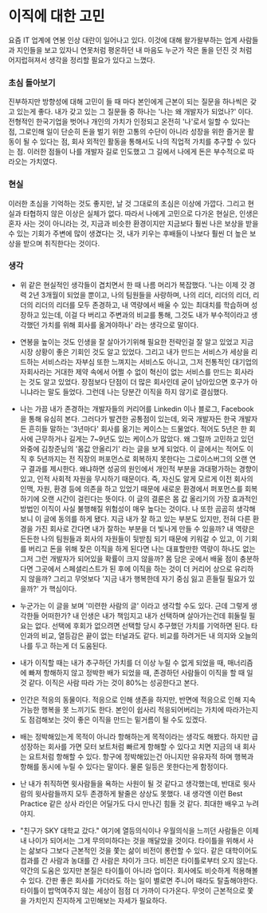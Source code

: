 # 이직에 대한 고민
요즘 IT 업계에 연봉 인상 대란이 일어나고 있다. 이것에 대해 왈가왈부하는 업계 사람들과 지인들을 보고 있자니 연못처럼 평온하던 내 마음도 누군가 작은 돌을 던진 것 처럼 어지럽혀져서 생각을 정리할 필요가 있다고 느꼈다.
### 초심 돌아보기
진부하지만 방향성에 대해 고민이 들 때 마다 본인에게 근본이 되는 질문을 하나씩은 갖고 있는게 좋다. 내가 갖고 있는 그 질문들 중 하나는 '나는 왜 개발자가 되었나?' 이다. 전형적인 한국기업을 벗어나 개인의 가치가 인정되고 온전히 '나'로서 일할 수 있다는 점, 그로인해 일이 단순히 돈을 벌기 위한 고통의 수단이 아니라 성장을 위한 즐거운 활동이 될 수 있다는 점, 회사 외적인 활동을 통해서도 나의 직업적 가치를 추구할 수 있다는 점. 이러한 점들이 나를 개발자 길로 인도했고 그 길에서 나에게 돈은 부수적으로 따라오는 가치였다.
### 현실
이러한 초심을 기억하는 것도 좋지만, 날 것 그대로의 초심은 이상에 가깝다. 그리고 현실과 타협하지 않은 이상은 실체가 없다. 따라서 나에게 고민으로 다가온 현실은, 인생은 혼자 사는 것이 아니라는 것, 지금과 비슷한 환경이지만 지금보다 훨씬 나은 보상을 받을 수 있는 기회가 주변에 많이 생겼다는 것, 내가 키우는 후배들이 나보다 훨씬 더 높은 보상을 받으며 취직한다는 것이다.
### 생각
* 위 같은 현실적인 생각들이 겹치면서 한 때 나름 머리가 복잡했다. '나는 이제 갓 경력 2년 3개월이 되었을 뿐이고, 나의 팀원들을 사랑하며, 나의 리더, 리더의 리더, 리더의 리더의 리더를 모두 존경하고, 내 역량에서 배울 수 있는 최대치를 학습하며 성장하고 있는데, 이걸 다 버리고 주변과의 비교를 통해, 그것도 내가 부수적이라고 생각했던 가치를 위해 회사를 옮겨야하나' 라는 생각으로 말이다. 

* 연봉을 높이는 것도 인생을 잘 살아가기위해 필요한 전략인걸 잘 알고 있었고 지금 시장 상황이 좋은 기회인 것도 알고 있었다. 그리고 내가 만드는 서비스가 세상을 리드하는 서비스라는 자부심 또한 느껴지는 서비스도 아니고, 그저 전통적인 대기업의 자회사라는 거대한 제약 속에서 어쩔 수 없이 혁신이 없는 서비스를 만드는 회사라는 것도 알고 있었다. 장점보다 단점이 더 많은 회사인데 굳이 남아있으면 호구가 아니냐라는 말도 들었다. 그런데 나는 당분간 이직을 하지 않기로 결심했다.

* 나는 가끔 내가 존경하는 개발자들의 커리어를 Linkedin 이나 블로그, Facebook 을 통해 유심히 본다. 그러다가 발견한 공통점이 있는데, 외국 개발자든 한국 개발자든 흔히들 말하는 '3년마다' 회사를 옮기는 케이스는 드물었다. 적어도 5년은 한 회사에 근무하거나 길게는 7~9년도 있는 케이스가 많았다. 왜 그럴까 고민하고 있던 와중에 김창준님의 '몸값 안올리기' 라는 글을 보게 되었다. 이 글에서는 적어도 이직 후 5년까지는 전 직장의 퍼포먼스로 회복하지 못한다는 그로이스버그의 오랜 연구 결과를 제시한다. 왜냐하면 성공의 원인에서 개인적 부분을 과대평가하는 경향이 있고, 인적 사회적 자원을 무시하기 때문이다. 즉, 자신도 알게 모르게 이전 회사의 인맥, 자원, 환경 등에 의존을 하고 있었기 때문에 새로운 환경에서 퍼포먼스를 회복하기에 오랜 시간이 걸린다는 뜻이다. 이 글의 결론은 몸 값 올리기의 가장 효과적인 방법인 이직이 사실 불행해질 위험성이 매우 높다는 것이다. 나 또한 곰곰히 생각해보니 이 글에 동의를 하게 됐다. 지금 내가 잘 하고 있는 부분도 있지만, 전혀 다른 환경을 가진 회사로 간다면 내가 잘하는 부분을 더 빛나게 만들 수 있을까? 내 역량은 든든한 나의 팀원들과 회사의 자원들이 뒷받침 되기 때문에 키워갈 수 있고, 이 기회를 버리고 돈을 위해 잦은 이직을 하게 된다면 나는 대표할만한 역량이 하나도 없는 그저 그런 개발자가 되어있을 확률이 크지 않을까? 몸 담은 곳에서 배울 점이 충분하다면 그곳에서 스페셜리스트가 된 후에 이직을 하는 것이 더 커리어 상으로 유리하지 않을까? 그리고 무엇보다 '지금 내가 행복한데 자기 중심 잃고 흔들릴 필요가 있을까?' 가 핵심이다.

* 누군가는 이 글을 보며 '미련한 사람의 글' 이라고 생각할 수도 있다. 근데 그렇게 생각한들 어떠한가? 내 인생은 내가 책임지고 내가 선택하며 살아가는건데 휘둘릴 필요는 없다. 선택에 후회가 없으려면 선택할 당시 추구했던 가치를 기억하면 된다. 타인과의 비교, 열등감은 끝이 없는 터널과도 같다. 비교를 하려거든 내 의지와 오늘의 나를 두고 하는게 더 도움된다.

* 내가 이직할 때는 내가 추구하던 가치를 더 이상 누릴 수 없게 되었을 때, 매너리즘에 빠져 항해하지 않고 정박한 배가 되었을 때, 존경하던 사람들이 이직을 할 때 일 것 같다. 이직은 사람 따라 가는 것이 80%는 성공한다고 본다.

* 인간은 적응의 동물이다. 적응으로 인해 생존을 하지만, 반면에 적응으로 인해 지속가능한 행복을 못 느끼기도 한다. 본인이 쉽사리 적응되어버리는 가치에 따라가는지도 점검해보는 것이 좋은 이직을 만드는 밑거름이 될 수도 있겠다.

* 배는 정박해있는게 목적이 아니라 항해하는게 목적이라는 생각도 해봤다. 하지만 급성장하는 회사를 가면 모터 보트처럼 빠르게 항해할 수 있다고 치면 지금의 내 회사는 요트처럼 항해할 수 있다. 항구에 정박해있는건 아니지만 유유자적 하며 행복과 항해를 동시에 누릴 수 있다는 말이다. 물론 일등은 못한다는게 함정이다.

* 난 내가 취직하면 윗사람들을 욕하는 사원이 될 것 같다고 생각했는데, 반대로 윗사람의 윗사람들까지 모두 존경하게 돨줄은 상상도 못했다. 내 생각엔 이런 Best Practice 같은 상사 라인은 어딜가도 다시 만나긴 힘들 것 같다. 최대한 배우고 누려야지.

* "친구가 SKY 대학교 갔다." 여기에 열등의식이나 우월의식을 느끼던 사람들은 이제 내 나이가 되어서는 그게 무의미하다는 것을 깨달았을 것이다. 타이틀을 위해서 사는 삶보다 그보다 근본적인 것을 쫓는 삶이 비전이 롱런할 수 있다. 같은 대학이어도 컴과를 간 사람과 농대를 간 사람은 차이가 크다. 비전은 타이틀로부터 오지 않는다. 약간의 도움은 있지만 본질은 타이틀이 아니라 업이다. 회사에도 비슷하게 적용해볼 수 있다. 간판 좋은 회사를 가더라도 하는 일이 별로면 주니어 때라도 탈출해야한다. 타이틀이 밥먹여주지 않는 세상이 점점 더 가까이 다가온다. 무엇이 근본적으로 쫓을 가치인지 진지하게 고민해보는 자세가 필요하다.